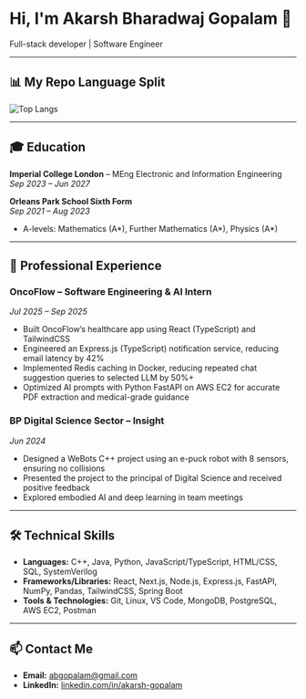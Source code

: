 # Hi, I'm Akarsh Bharadwaj Gopalam 👋

Full-stack developer | Software Engineer

---
## 📊 My Repo Language Split

![Top Langs](https://github-readme-stats.vercel.app/api/top-langs/?username=luqeei1&layout=compact&theme=radical)

---
## 🎓 Education

**Imperial College London** – MEng Electronic and Information Engineering  
*Sep 2023 – Jun 2027*

**Orleans Park School Sixth Form**  
*Sep 2021 – Aug 2023*  
- A-levels: Mathematics (A*), Further Mathematics (A*), Physics (A*)

---

## 💼 Professional Experience

### **OncoFlow** – Software Engineering & AI Intern  
*Jul 2025 – Sep 2025*  
- Built OncoFlow’s healthcare app using React (TypeScript) and TailwindCSS  
- Engineered an Express.js (TypeScript) notification service, reducing email latency by 42%  
- Implemented Redis caching in Docker, reducing repeated chat suggestion queries to selected LLM by 50%+  
- Optimized AI prompts with Python FastAPI on AWS EC2 for accurate PDF extraction and medical-grade guidance  

### **BP Digital Science Sector** – Insight  
*Jun 2024*  
- Designed a WeBots C++ project using an e-puck robot with 8 sensors, ensuring no collisions  
- Presented the project to the principal of Digital Science and received positive feedback  
- Explored embodied AI and deep learning in team meetings  

---

## 🛠️ Technical Skills

- **Languages:** C++, Java, Python, JavaScript/TypeScript, HTML/CSS, SQL, SystemVerilog
- **Frameworks/Libraries:** React, Next.js, Node.js, Express.js, FastAPI, NumPy, Pandas, TailwindCSS, Spring Boot  
- **Tools & Technologies:** Git, Linux, VS Code, MongoDB, PostgreSQL, AWS EC2, Postman  

---

## 📫 Contact Me

- **Email:** abgopalam@gmail.com  
- **LinkedIn:** [linkedin.com/in/akarsh-gopalam](https://www.linkedin.com/in/akarsh-gopalam/)
